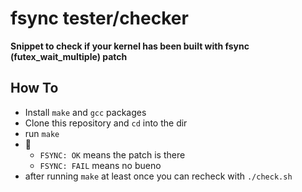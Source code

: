 # fsync tester/checker

**Snippet to check if your kernel has been built with fsync (futex_wait_multiple) patch**

## How To

- Install `make` and `gcc` packages
- Clone this repository and `cd` into the dir
- run `make`
- :money_with_wings:
  - `FSYNC: OK` means the patch is there
  - `FSYNC: FAIL` means no bueno
- after running `make` at least once you can recheck with `./check.sh`

